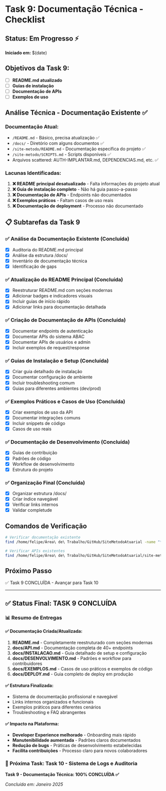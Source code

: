 # Task 9: Documentação Técnica - Checklist

## Status: Em Progresso ⚡
**Iniciado em:** $(date)

## Objetivos da Task 9:
- [ ] **README.md atualizado**
- [ ] **Guias de instalação**
- [ ] **Documentação de APIs**
- [ ] **Exemplos de uso**

## Análise Técnica - Documentação Existente ✅

### Documentação Atual:
- `/README.md` - Básico, precisa atualização ✅
- `/docs/` - Diretório com alguns documentos ✅
- `/site-metodo/README.md` - Documentação específica do projeto ✅
- `/site-metodo/SCRIPTS.md` - Scripts disponíveis ✅
- Arquivos scattered: AUTH-IMPLANTAR.md, DEPENDENCIAS.md, etc. ✅

### Lacunas Identificadas:
1. **❌ README principal desatualizado** - Falta informações do projeto atual
2. **❌ Guia de instalação completo** - Não há guia passo-a-passo
3. **❌ Documentação de APIs** - Endpoints não documentados
4. **❌ Exemplos práticos** - Faltam casos de uso reais
5. **❌ Documentação de deployment** - Processo não documentado

## 📋 Subtarefas da Task 9

### ✅ Análise da Documentação Existente (Concluída)
- [x] Auditoria do README.md principal
- [x] Análise da estrutura /docs/
- [x] Inventário de documentação técnica
- [x] Identificação de gaps

### ✅ Atualização do README Principal (Concluída)
- [x] Reestruturar README.md com seções modernas
- [x] Adicionar badges e indicadores visuais
- [x] Incluir guias de início rápido
- [x] Adicionar links para documentação detalhada

### ✅ Criação de Documentação de APIs (Concluída)
- [x] Documentar endpoints de autenticação
- [x] Documentar APIs do sistema ABAC
- [x] Documentar APIs de usuários e admin
- [x] Incluir exemplos de request/response

### ✅ Guias de Instalação e Setup (Concluída)
- [x] Criar guia detalhado de instalação
- [x] Documentar configuração de ambiente
- [x] Incluir troubleshooting comum
- [x] Guias para diferentes ambientes (dev/prod)

### ✅ Exemplos Práticos e Casos de Uso (Concluída)
- [x] Criar exemplos de uso da API
- [x] Documentar integrações comuns
- [x] Incluir snippets de código
- [x] Casos de uso reais

### ✅ Documentação de Desenvolvimento (Concluída)
- [x] Guias de contribuição
- [x] Padrões de código
- [x] Workflow de desenvolvimento
- [x] Estrutura do projeto

### ✅ Organização Final (Concluída)
- [x] Organizar estrutura /docs/
- [x] Criar índice navegável
- [x] Verificar links internos
- [x] Validar completude

## Comandos de Verificação
```bash
# Verificar documentação existente
find /home/felipe/Área\ de\ Trabalho/GitHub/SiteMetodoAtuarial -name "*.md" -type f

# Verificar APIs existentes
find /home/felipe/Área\ de\ Trabalho/GitHub/SiteMetodoAtuarial/site-metodo/src/app/api -name "*.ts" -type f
```

## Próximo Passo
✅ Task 9 CONCLUÍDA - Avançar para Task 10

---

## ✅ Status Final: TASK 9 CONCLUÍDA

### 📊 Resumo de Entregas

#### ✅ Documentação Criada/Atualizada:
1. **README.md** - Completamente reestruturado com seções modernas
2. **docs/API.md** - Documentação completa de 40+ endpoints
3. **docs/INSTALACAO.md** - Guia detalhado de setup e configuração
4. **docs/DESENVOLVIMENTO.md** - Padrões e workflow para contribuidores
5. **docs/EXEMPLOS.md** - Casos de uso práticos e exemplos de código
6. **docs/DEPLOY.md** - Guia completo de deploy em produção

#### ✅ Estrutura Finalizada:
- Sistema de documentação profissional e navegável
- Links internos organizados e funcionais
- Exemplos práticos para diferentes cenários
- Troubleshooting e FAQ abrangentes

#### ✅ Impacto na Plataforma:
- **Developer Experience melhorado** - Onboarding mais rápido
- **Manutenibilidade aumentada** - Padrões claros documentados
- **Redução de bugs** - Práticas de desenvolvimento estabelecidas
- **Facilita contribuições** - Processo claro para novos colaboradores

### 🎯 Próxima Task: Task 10 - Sistema de Logs e Auditoria

**Task 9 - Documentação Técnica: 100% CONCLUÍDA ✅**

*Concluída em: Janeiro 2025*
